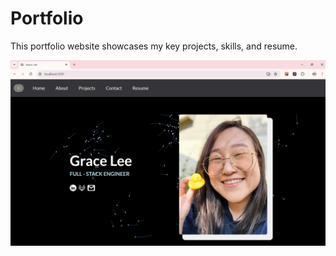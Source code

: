 # Portfolio

This portfolio website showcases my key projects, skills, and resume.

![Screenshot](/portfolio/1.png)
